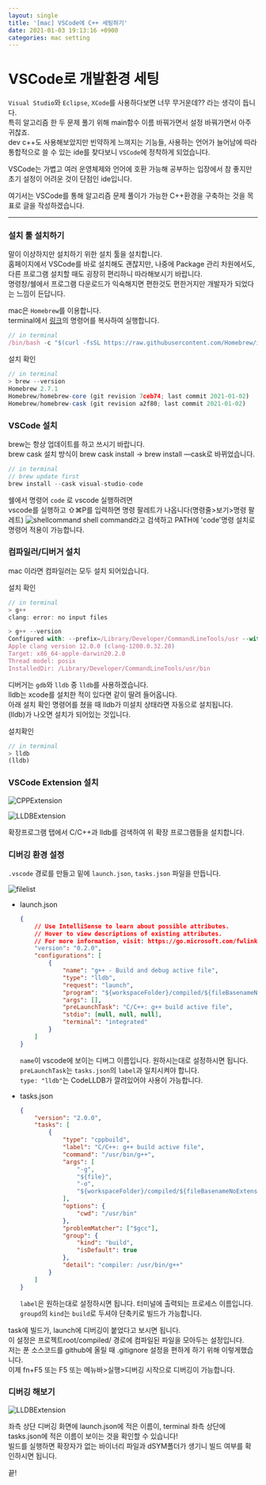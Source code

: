 ```yaml
---
layout: single
title: '[mac] VSCode에 C++ 세팅하기'
date: 2021-01-03 19:13:16 +0900
categories: mac setting
---
```


# VSCode로 개발환경 세팅

`Visual Studio`와 `Eclipse`, `XCode`를 사용하다보면 너무 무거운데?? 라는 생각이 듭니다.<br>
특히 알고리즘 한 두 문제 풀기 위해 main함수 이름 바꿔가면서 설정 바꿔가면서 아주 귀찮죠.<br>
dev c++도 사용해보았지만 빈약하게 느껴지는 기능들, 사용하는 언어가 늘어남에 따라 통합적으로 쓸 수 있는 ide를 찾다보니 `VSCode`에 정착하게 되었습니다.

VSCode는 가볍고 여러 운영체제와 언어에 호환 가능해 공부하는 입장에서 참 좋지만
초기 설정이 어려운 것이 단점인 ide입니다.

여기서는 VSCode를 통해 알고리즘 문제 풀이가 가능한 C++환경을 구축하는 것을 목표로 글을 작성하겠습니다.

---

### 설치 툴 설치하기

말이 이상하지만 설치하기 위한 설치 툴을 설치합니다.<br>
홈페이지에서 VSCode를 바로 설치해도 괜찮지만, 나중에 Package 관리 차원에서도, 다른 프로그램 설치할 때도 굉장히 편리하니 따라해보시기 바랍니다.<br>
명령창/쉘에서 프로그램 다운로드가 익숙해지면 편한것도 편한거지만 개발자가 되었다는 느낌이 든답니다.

mac은 `Homebrew`를 이용합니다.<br>
terminal에서 [링크](https://brew.sh/)의 명령어를 복사하여 실행합니다.

```jsx
// in terminal
/bin/bash -c "$(curl -fsSL https://raw.githubusercontent.com/Homebrew/install/HEAD/install.sh)"
```

설치 확인

```jsx
// in terminal
> brew --version
Homebrew 2.7.1
Homebrew/homebrew-core (git revision 7ceb74; last commit 2021-01-02)
Homebrew/homebrew-cask (git revision a2f80; last commit 2021-01-02)
```

### VSCode 설치

brew는 항상 업데이트를 하고 쓰시기 바랍니다.<br>
brew cask 설치 방식이 brew cask install → brew install —cask로 바뀌었습니다.

```jsx
// in terminal
// brew update first
brew install --cask visual-studio-code
```

쉘에서 명령어 `code` 로 vscode 실행하려면<br>
vscode를 실행하고 ⇧⌘P를 입력하면 명령 팔레트가 나옵니다(명령줄>보기>명령 팔레트)
![shellcommand](/assets/images/2021-01-03/2021-01-03-shellcommand.png)
shell command라고 검색하고 PATH에 'code'명령 설치로 명령어 적용이 가능합니다.

### 컴파일러/디버거 설치

mac 이라면 컴파일러는 모두 설치 되어있습니다.

설치 확인

```jsx
// in terminal
> g++
clang: error: no input files

> g++ --version
Configured with: --prefix=/Library/Developer/CommandLineTools/usr --with-gxx-include-dir=/Library/Developer/CommandLineTools/SDKs/MacOSX.sdk/usr/include/c++/4.2.1
Apple clang version 12.0.0 (clang-1200.0.32.28)
Target: x86_64-apple-darwin20.2.0
Thread model: posix
InstalledDir: /Library/Developer/CommandLineTools/usr/bin
```

디버거는 `gdb`와 `lldb` 중 `lldb`를 사용하겠습니다.<br>
lldb는 xcode를 설치한 적이 있다면 같이 딸려 들어옵니다.<br>
아래 설치 확인 명령어를 쳤을 때 lldb가 미설치 상태라면 자동으로 설치됩니다.<br>
(lldb)가 나오면 설치가 되어있는 것입니다.

설치확인

```jsx
// in terminal
> lldb
(lldb)
```

### VSCode Extension 설치

![CPPExtension](/assets/images/2021-01-03/2021-01-03-c++extension.png)

![LLDBExtension](/assets/images/2021-01-03/2021-01-03-codelldb.png)

확장프로그램 탭에서 C/C++과 lldb를 검색하여 위 확장 프로그램들을 설치합니다.

### 디버깅 환경 설정

`.vscode` 경로를 만들고 밑에 `launch.json`, `tasks.json` 파일을 만듭니다.

![filelist](/assets/images/2021-01-03/2021-01-03-filelist.png)

-   launch.json

    ```json
    {
        // Use IntelliSense to learn about possible attributes.
        // Hover to view descriptions of existing attributes.
        // For more information, visit: https://go.microsoft.com/fwlink/?linkid=830387
        "version": "0.2.0",
        "configurations": [
            {
                "name": "g++ - Build and debug active file",
                "type": "lldb",
                "request": "launch",
                "program": "${workspaceFolder}/compiled/${fileBasenameNoExtension}",
                "args": [],
                "preLaunchTask": "C/C++: g++ build active file",
                "stdio": [null, null, null],
                "terminal": "integrated"
            }
        ]
    }
    ```

    `name`이 vscode에 보이는 디버그 이름입니다. 원하시는대로 설정하시면 됩니다.<br>
    `preLaunchTask`는 `tasks.json`의 `label`과 일치시켜야 합니다.<br>
    `type: "lldb"`는 CodeLLDB가 깔려있어야 사용이 가능합니다.

-   tasks.json

    ```json
    {
        "version": "2.0.0",
        "tasks": [
            {
                "type": "cppbuild",
                "label": "C/C++: g++ build active file",
                "command": "/usr/bin/g++",
                "args": [
                    "-g",
                    "${file}",
                    "-o",
                    "${workspaceFolder}/compiled/${fileBasenameNoExtension}"
                ],
                "options": {
                    "cwd": "/usr/bin"
                },
                "problemMatcher": ["$gcc"],
                "group": {
                    "kind": "build",
                    "isDefault": true
                },
                "detail": "compiler: /usr/bin/g++"
            }
        ]
    }
    ```

    `label`은 원하는대로 설정하시면 됩니다. 터미널에 출력되는 프로세스 이름입니다.<br>
    `groupd`의 `kind`는 `build`로 두셔야 단축키로 빌드가 가능합니다.

task에 빌드가, launch에 디버깅이 붙었다고 보시면 됩니다.<br>
이 설정은 프로젝트root/compiled/ 경로에 컴파일된 파일을 모아두는 설정입니다.<br>
저는 푼 소스코드를 github에 올릴 때 .gitignore 설정을 편하게 하기 위해 이렇게했습니다.<br>
이제 fn+F5 또는 F5 또는 메뉴바>실행>디버깅 시작으로 디버깅이 가능합니다.

### 디버깅 해보기

![LLDBExtension](/assets/images/2021-01-03/2021-01-03-debug.png)

좌측 상단 디버깅 화면에 launch.json에 적은 이름이, terminal 좌측 상단에 tasks.json에 적은 이름이 보이는 것을 확인할 수 있습니다!<br>
빌드를 실행하면 확장자가 없는 바이너리 파일과 dSYM폴더가 생기니 빌드 여부를 확인하시면 됩니다.

끝!
